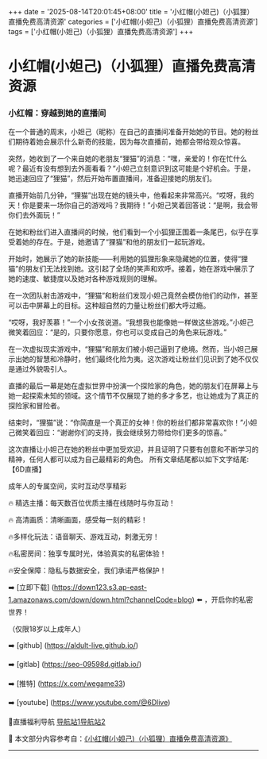 +++
date = '2025-08-14T20:01:45+08:00'
title = '小红帽(小妲己)（小狐狸）直播免费高清资源'
categories = ['小红帽(小妲己)（小狐狸）直播免费高清资源']
tags = ['小红帽(小妲己)（小狐狸）直播免费高清资源']
+++

# 小红帽(小妲己)（小狐狸）直播免费高清资源

### 小红帽：穿越到她的直播间

在一个普通的周末，小妲己（昵称）在自己的直播间准备开始她的节目。她的粉丝们期待着她会展示什么新奇的技能，因为每次直播前，她都会带给观众惊喜。

突然，她收到了一个来自她的老朋友“狸猫”的消息：“嘿，亲爱的！你在忙什么呢？最近有没有想到去外面看看？”小妲己立刻意识到这可能是个好机会。于是，她迅速回应了“狸猫”，然后开始布置直播间，准备迎接她的朋友们。

直播开始前几分钟，“狸猫”出现在她的镜头中，他看起来非常高兴。“哎呀，我的天！你是要来一场你自己的游戏吗？我期待！”小妲己笑着回答说：“是啊，我会带你们去外面玩！”

在她和粉丝们进入直播间的时候，他们看到一个小狐狸正围着一条尾巴，似乎在享受着她的存在。于是，她邀请了“狸猫”和他的朋友们一起玩游戏。

开始时，她展示了她的新技能——利用她的狐狸形象来隐藏她的位置，使得“狸猫”的朋友们无法找到她。这引起了全场的笑声和欢呼。接着，她在游戏中展示了她的速度、敏捷度以及她对各种游戏规则的理解。

在一次团队射击游戏中，“狸猫”和粉丝们发现小妲己竟然会模仿他们的动作，甚至可以击中屏幕上的目标。这种超自然的力量让粉丝们都大呼过瘾。

“哎呀，我好羡慕！”一个小女孩说道。“我想我也能像她一样做这些游戏。”小妲己微笑着回应：“是的，只要你愿意，你也可以变成自己的角色来玩游戏。”

在一次虚拟现实游戏中，“狸猫”和朋友们被小妲己逼到了绝境。然而，当小妲己展示出她的智慧和冷静时，他们最终化险为夷。这次游戏让粉丝们见识到了她不仅仅是通过外貌吸引人。

直播的最后一幕是她在虚拟世界中扮演一个探险家的角色，她的朋友们在屏幕上与她一起探索未知的领域。这个情节不仅展现了她的多才多艺，也让她成为了真正的探险家和冒险者。

结束时，“狸猫”说：“你简直是一个真正的女神！你的粉丝们都非常喜欢你！”小妲己微笑着回应：“谢谢你们的支持，我会继续努力带给你们更多的惊喜。”

这次直播让小妲己在她的粉丝中更加受欢迎，并且证明了只要有创意和不断学习的精神，任何人都可以成为自己最精彩的角色。
所有文章结尾都以如下文字结尾:
【6D直播】

 成年人的专属空间，实时互动尽享精彩

🔥 精选主播：每天数百位优质主播在线随时与你互动！

🔥 高清画质：清晰画面，感受每一刻的精彩！

🔥多样化玩法：语音聊天、游戏互动，刺激无穷！

🔥私密房间：独享专属时光，体验真实的私密体验！

🔥安全保障：隐私与数据安全，我们承诺严格保护！

➡️ [立即下载] (https://down123.s3.ap-east-1.amazonaws.com/down/down.html?channelCode=blog) ⬅️ ，开启你的私密世界！

 （仅限18岁以上成年人）

➡️ [github] (https://aldult-live.github.io/)

➡️ [gitlab] (https://seo-09598d.gitlab.io/)

➡️ [推特] (https://x.com/wegame33)

➡️ [youtube] (https://www.youtube.com/@6Dlive)

🔞直播福利导航   [导航站1](https://webstack-86085a.gitlab.io/)[导航站2](https://onlygit123-2.github.io/)

📘 本文部分内容参考自：[《小红帽(小妲己)（小狐狸）直播免费高清资源》](https://webstack-hugo-16.pages.dev/)

---
